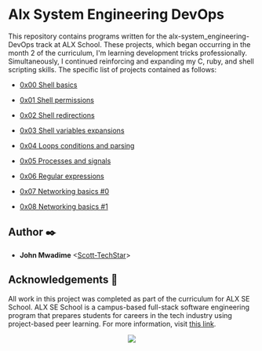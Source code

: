 
# Alx System Engineering DevOps

This repository contains programs written for the alx-system_engineering-DevOps
track at ALX School. These projects, which began occurring in the month
2 of the curriculum, I'm learning development tricks professionally.
Simultaneously, I continued reinforcing and expanding my C, ruby, and shell
scripting skills. The specific list of projects contained as follows:

* [0x00 Shell basics](./0x00-shell_basics)

* [0x01 Shell permissions](./0x01-shell_permissions)

* [0x02 Shell redirections](./0x02-shell_redirections)

* [0x03 Shell variables expansions](./0x03-shell_variables_expansions)
  
* [0x04 Loops conditions and parsing](./0x04-loops_conditions_and_parsing)

* [0x05 Processes and signals](./0x05-processes_and_signals)

* [0x06 Regular expressions](./0x06-regular_expressions)

* [0x07 Networking basics #0](./0x07-networking_basics)

* [0x08 Networking basics #1](./0x08-networking_basics_2)


## Author :black_nib:

* **John Mwadime** <[Scott-TechStar](https://github.com/Scott-TechStar)>

## Acknowledgements :pray:

All work in this project was completed as part of the curriculum for ALX SE School. ALX SE School is a campus-based full-stack software
engineering program that prepares students for careers in the tech industry
using project-based peer learning. For more information, visit
[this link](https://www.alxafrica.com/).


<p align="center">
  <img src="https://www.alxafrica.com/wp-content/uploads/2022/12/logo-white.svg">
</p>


